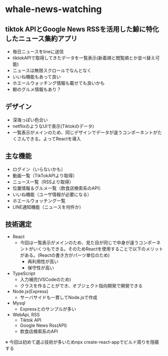 # whale-news-watching

## tiktok APIとGoogle News RSSを活用した鯨に特化したニュース集約アプリ

- 毎日ニュースをlineに送信
- tiktokAPIで取得してきたデータを一覧表示(新着順と閲覧順とか並べ替え可能)
- ニュースは無限スクロールでなんとなく
- いいね機能もあって良い
- ホエールウォッチング情報も載せても良いかも
- 鯨のグルメ情報もあり？

## デザイン

- 深海っぽい色合い
- netflixのようなUIで表示(Tiktokのデータ)
- 一覧表示がメインのため、同じデザインでデータが違うコンポーネントがたくさんできる。よってReactを導入

## 主な機能

- ログイン（いらないかも）
- 動画一覧（TikTokAPIより取得）
- ニュース一覧（RSSより取得）
- 位置情報＆グルメ一覧（飲食店検索系のAPI）
- いいね機能（ユーザ情報が必要になる）
- ホエールウォッチング一覧
- LINE通知機能（ニュースを何件か）

## 技術選定

- React
  - 今回は一覧表示がメインのため、見た目が同じで中身が違うコンポーネントがいくつもできる。そのためReactを使用することで以下のメリットがある。(Reactの書き方がパーツ単位のため)
    - 再利用性が高い
    - 保守性が高い
- TypeScript
  - 入力補完(VSCodeのため)
  - クラスを作ることができ、オブジェクト指向開発で開発できる
- Node.js(Express)
  - サーバサイドも一貫してNode.jsで作成
- Mysql
  - Expressとのサンプルが多い
- WebApi, RSS
  - Tiktok API
  - Google News Rss(API)
  - 飲食店検索系のAPI

※ 今回は初めて選ぶ技術が多いためnpx create-react-appでビルド周りを隠蔽する